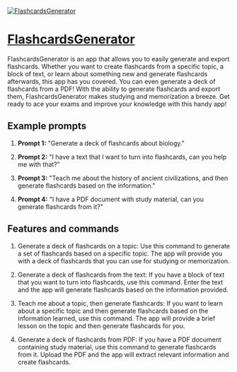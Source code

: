 [![FlashcardsGenerator](https://files.oaiusercontent.com/file-H0rvRYYnQPdRzSUj4aEzJ94s?se=2123-10-13T20%3A38%3A59Z&sp=r&sv=2021-08-06&sr=b&rscc=max-age%3D31536000%2C%20immutable&rscd=attachment%3B%20filename%3Dlogo.png&sig=BaC2ioY7gWUYUimQVn/VNRMPZ4%2B7ctDb9O4kmcAUET4%3D)](https://chat.openai.com/g/g-MWdDmSLYY-flashcardsgenerator)

# [FlashcardsGenerator](https://chat.openai.com/g/g-MWdDmSLYY-flashcardsgenerator)

FlashcardsGenerator is an app that allows you to easily generate and export flashcards. Whether you want to create flashcards from a specific topic, a block of text, or learn about something new and generate flashcards afterwards, this app has you covered. You can even generate a deck of flashcards from a PDF! With the ability to generate flashcards and export them, FlashcardsGenerator makes studying and memorization a breeze. Get ready to ace your exams and improve your knowledge with this handy app!

## Example prompts

1. **Prompt 1:** "Generate a deck of flashcards about biology."

2. **Prompt 2:** "I have a text that I want to turn into flashcards, can you help me with that?"

3. **Prompt 3:** "Teach me about the history of ancient civilizations, and then generate flashcards based on the information."

4. **Prompt 4:** "I have a PDF document with study material, can you generate flashcards from it?"

## Features and commands

1. Generate a deck of flashcards on a topic: Use this command to generate a set of flashcards based on a specific topic. The app will provide you with a deck of flashcards that you can use for studying or memorization.

2. Generate a deck of flashcards from the text: If you have a block of text that you want to turn into flashcards, use this command. Enter the text and the app will generate flashcards based on the information provided.

3. Teach me about a topic, then generate flashcards: If you want to learn about a specific topic and then generate flashcards based on the information learned, use this command. The app will provide a brief lesson on the topic and then generate flashcards for you.

4. Generate a deck of flashcards from PDF: If you have a PDF document containing study material, use this command to generate flashcards from it. Upload the PDF and the app will extract relevant information and create flashcards.